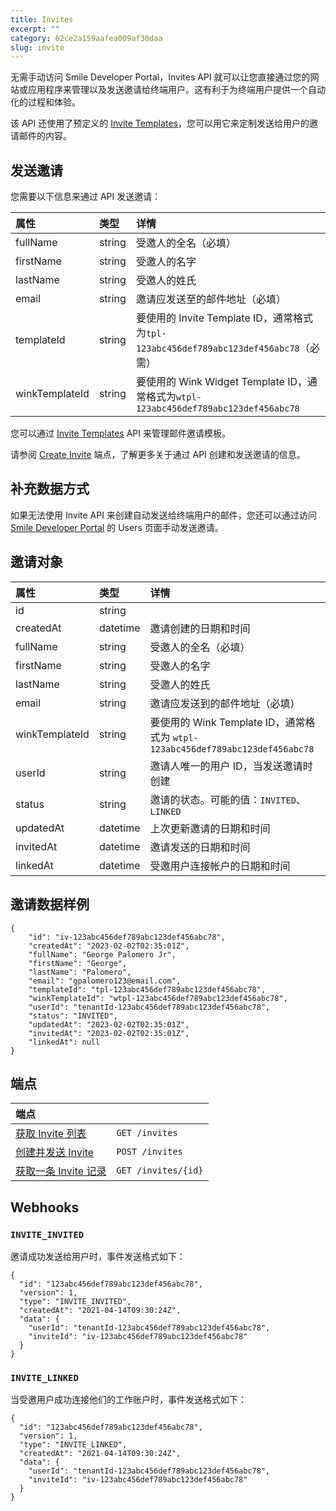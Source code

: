 ```yaml
---
title: Invites
excerpt: ""
category: 62ce2a159aafea009af30daa
slug: invite
---
```


无需手动访问 Smile Developer Portal，Invites API 就可以让您直接通过您的网站或应用程序来管理以及发送邀请给终端用户。这有利于为终端用户提供一个自动化的过程和体验。

该 API 还使用了预定义的 [Invite Templates](/reference/invite-templates)，您可以用它来定制发送给用户的邀请邮件的内容。

## 发送邀请

您需要以下信息来通过 API 发送邀请：

| 属性             | 类型     | 详情                                                                        |
|:---------------|:-------|:--------------------------------------------------------------------------|
| fullName       | string | 受邀人的全名（必填）                                                                |
| firstName      | string | 受邀人的名字                                                                    |
| lastName       | string | 受邀人的姓氏                                                                    |
| email          | string | 邀请应发送至的邮件地址（必填）                                                           |
| templateId     | string | 要使用的 Invite Template ID，通常格式为`tpl-123abc456def789abc123def456abc78`（必需）   |
| winkTemplateId | string | 要使用的 Wink Widget Template ID，通常格式为`wtpl-123abc456def789abc123def456abc78` |

您可以通过 [Invite Templates](/reference/invite-templates) API 来管理邮件邀请模板。

请参阅 [Create Invite](/reference/create-invite) 端点，了解更多关于通过 API 创建和发送邀请的信息。

## 补充数据方式

如果无法使用 Invite API 来创建自动发送给终端用户的邮件，您还可以通过访问 [Smile Developer Portal](https://portal.getsmileapi.com/) 的 Users 页面手动发送邀请。

## 邀请对象

| 属性             | 类型     | 详情                                                                  |
| :--------- | :----- |:--------------------------------------------------------------------|
| id | string |                                                                     |
| createdAt | datetime | 邀请创建的日期和时间                                                          |
| fullName | string | 受邀人的全名（必填）                                                          |
| firstName | string | 受邀人的名字                                                              |
| lastName | string | 受邀人的姓氏                                                              |
| email | string | 邀请应发送到的邮件地址（必填）                                                     |
| winkTemplateId | string | 要使用的 Wink Template ID，通常格式为 `wtpl-123abc456def789abc123def456abc78` |
| userId | string | 邀请人唯一的用户 ID，当发送邀请时创建                                                |
| status | string | 邀请的状态。可能的值：`INVITED`、`LINKED`                                       |
| updatedAt | datetime | 上次更新邀请的日期和时间                                                        |
| invitedAt | datetime | 邀请发送的日期和时间                                                          |
| linkedAt | datetime | 受邀用户连接帐户的日期和时间                                                      |


## 邀请数据样例

```
{
    "id": "iv-123abc456def789abc123def456abc78",
    "createdAt": "2023-02-02T02:35:01Z",
    "fullName": "George Palomero Jr",
    "firstName": "George",
    "lastName": "Palomero",
    "email": "gpalomero123@email.com",
    "templateId": "tpl-123abc456def789abc123def456abc78",
    "winkTemplateId": "wtpl-123abc456def789abc123def456abc78",
    "userId": "tenantId-123abc456def789abc123def456abc78",
    "status": "INVITED",
    "updatedAt": "2023-02-02T02:35:01Z",
    "invitedAt": "2023-02-02T02:35:01Z",
    "linkedAt": null
}
```

## 端点

| 端点                                       | |
|:-----------------------------------------| :---- |
| [获取 Invite 列表](/reference/list-invites)  | `GET /invites` |
| [创建并发送 Invite](/reference/create-invite) | `POST /invites` |
| [获取一条 Invite 记录](/reference/get-invite)  | `GET /invites/{id}` |

## Webhooks

### `INVITE_INVITED`

邀请成功发送给用户时，事件发送格式如下：

```
{
  "id": "123abc456def789abc123def456abc78",
  "version": 1,
  "type": "INVITE_INVITED",
  "createdAt": "2021-04-14T09:30:24Z",
  "data": {
    "userId": "tenantId-123abc456def789abc123def456abc78",
    "inviteId": "iv-123abc456def789abc123def456abc78"
  }
}
```

### `INVITE_LINKED`

当受邀用户成功连接他们的工作账户时，事件发送格式如下：

```
{
  "id": "123abc456def789abc123def456abc78",
  "version": 1,
  "type": "INVITE_LINKED",
  "createdAt": "2021-04-14T09:30:24Z",
  "data": {
    "userId": "tenantId-123abc456def789abc123def456abc78",
    "inviteId": "iv-123abc456def789abc123def456abc78"
  }
}
```
